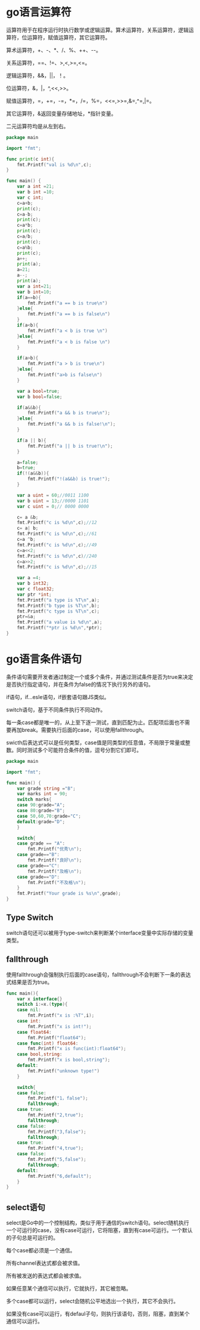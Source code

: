# go语言运算符

运算符用于在程序运行时执行数学或逻辑运算。算术运算符，关系运算符，逻辑运算符，位运算符，赋值运算符，其它运算符。

算术运算符，+、-、*、/、%、++、--。

关系运算符，==、!=、>,<,>=,<=。

逻辑运算符，&&，||，！。

位运算符，&，|，^,<<,>>。

赋值运算符，=，+=，-=，*=，/=，%=，<<=,>>=,&=,^=,|=。

其它运算符，&返回变量存储地址，*指针变量。

二元运算符均是从左到右。

```go
package main

import "fmt";

func print(c int){
	fmt.Printf("val is %d\n",c);
}

func main() {
	var a int =21;
	var b int =10;
	var c int;
	c=a+b;
	print(c);
	c=a-b;
	print(c);
	c=a*b;
	print(c);
	c=a/b;
	print(c);
	c=a%b;
	print(c);
	a++;
	print(a);
	a=21;
	a--;
	print(a);
	var a int=21;
	var b int=10;
	if(a==b){
		fmt.Printf("a == b is true\n")
	}else{
		fmt.Printf("a == b is false\n")
	}
	if(a<b){
		fmt.Printf("a < b is true \n")
	}else{
		fmt.Printf("a < b is false \n")
	}

	if(a>b){
		fmt.Printf("a > b is true\n")
	}else{
		fmt.Printf("a>b is false\n")
	}

	var a bool=true;
	var b bool=false;

	if(a&&b){
		fmt.Printf("a && b is true\n");
	}else{
		fmt.Printf("a && b is false!\n");
	}

	if(a || b){
		fmt.Printf("a || b is true!\n");
	}

	a=false;
	b=true;
	if(!(a&&b)){
		fmt.Printf("!(a&&b) is true!");
	}

	var a uint = 60;//0011 1100 
	var b uint = 13;//0000 1101
	var c uint = 0;// 0000 0000

	c= a &b;
	fmt.Printf("c is %d\n",c);//12
	c= a| b;
	fmt.Printf("c is %d\n",c);//61
	c=a ^b;
	fmt.Printf("c is %d\n",c);//49
	c=a<<2;
	fmt.Printf("c is %d\n",c)//240
	c=a>>2;
	fmt.Printf("c is %d\n",c);//15

	var a =4;
	var b int32;
	var c float32;
	var ptr *int;
	fmt.Printf("a type is %T\n",a);
	fmt.Printf("b type is %T\n",b);
	fmt.Printf("c type is %T\n",c);
	ptr=&a;
	fmt.Printf("a value is %d\n",a);
	fmt.Printf("*ptr is %d\n",*ptr);
}
```

# go语言条件语句

条件语句需要开发者通过制定一个或多个条件，并通过测试条件是否为true来决定是否执行指定语句，并在条件为false的情况下执行另外的语句。

if语句，if...esle语句，if嵌套语句跟JS类似。

switch语句，基于不同条件执行不同动作。

每一条case都是唯一的，从上至下逐一测试，直到匹配为止。匹配项后面也不需要再加break。需要执行后面的case，可以使用fallthrough。

swicth后表达式可以是任何类型，case值是同类型的任意值，不局限于常量或整数。同时测试多个可能符合条件的值，逗号分割它们即可。

```go
package main

import "fmt";

func main() {
	var grade string ="B";
	var marks int = 90;
	switch marks{
	case 90:grade="A";
	case 80:grade="B";
	case 50,60,70:grade="C";
	default:grade="D";
	}

	switch{
	case grade == "A":
		fmt.Printf("优秀\n");
	case grade=="B":
		fmt.Printf("良好\n");
	case grade=="C":
		fmt.Printf("及格\n");
	case grade=="D":
		fmt.Printf("不及格\n");
	}
	fmt.Printf("Your grade is %s\n",grade);
}
```

## Type Switch

switch语句还可以被用于type-switch来判断某个interface变量中实际存储的变量类型。

## fallthrough

使用fallthrough会强制执行后面的case语句，fallthrough不会判断下一条的表达式结果是否为true。

```go
func main(){
	var x interface{}
	switch i:=x.(type){
	case nil:
		fmt.Printf("x is :%T",i);
	case int:
		fmt.Printf("x is int!");
	case float64:
		fmt.Printf("float64");
	case func(int) float64:
		fmt.Printf("x is func(int):float64");
	case bool,string:
		fmt.Printf("x is bool,string");
	default:
		fmt.Printf("unknown type!")
	}

	switch{
	case false:
		fmt.Printf("1，false");
		fallthrough;
	case true:
		fmt.Printf("2,true");
		fallthrough;
	case false:
		fmt.Printf("3,false");
		fallthrough;
	case true:
		fmt.Printf("4,true");
	case false:
		fmt.Printf("5,false");
		fallthrough;
	default:
		fmt.Printf("6,default");
	}
}
```

## select语句

select是Go中的一个控制结构，类似于用于通信的switch语句。select随机执行一个可运行的case，没有case可运行，它将阻塞，直到有case可运行。一个默认的子句总是可运行的。

每个case都必须是一个通信。

所有channel表达式都会被求值。

所有被发送的表达式都会被求值。

如果任意某个通信可以执行，它就执行，其它被忽略。

多个case都可以运行，select会随机公平地选出一个执行，其它不会执行。

如果没有case可以运行，有defaul子句，则执行该语句，否则，阻塞，直到某个通信可以运行。

